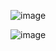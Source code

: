 ![image](https://github.com/nsinorov/SoftUniMainPath/assets/45227327/6e4008d4-f740-4d38-93f5-08c29edfb8f1)

![image](https://github.com/nsinorov/SoftUniMainPath/assets/45227327/0dd43147-b327-4d00-a9c6-e3c273bad925)
